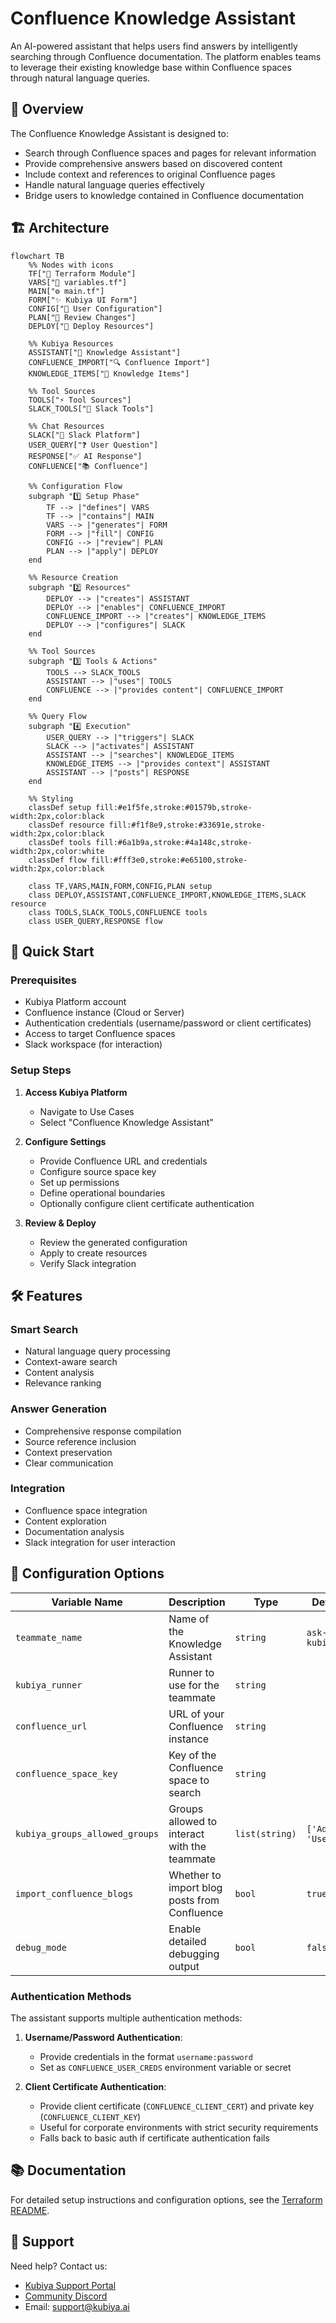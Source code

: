 # Confluence Knowledge Assistant

An AI-powered assistant that helps users find answers by intelligently searching through Confluence documentation. The platform enables teams to leverage their existing knowledge base within Confluence spaces through natural language queries.

## 🎯 Overview

The Confluence Knowledge Assistant is designed to:
- Search through Confluence spaces and pages for relevant information
- Provide comprehensive answers based on discovered content
- Include context and references to original Confluence pages
- Handle natural language queries effectively
- Bridge users to knowledge contained in Confluence documentation

## 🏗️ Architecture

```mermaid
flowchart TB
    %% Nodes with icons
    TF["🔧 Terraform Module"]
    VARS["📝 variables.tf"]
    MAIN["⚙️ main.tf"]
    FORM["✨ Kubiya UI Form"]
    CONFIG["🎯 User Configuration"]
    PLAN["👀 Review Changes"]
    DEPLOY["🚀 Deploy Resources"]
    
    %% Kubiya Resources
    ASSISTANT["🤖 Knowledge Assistant"]
    CONFLUENCE_IMPORT["🔍 Confluence Import"]
    KNOWLEDGE_ITEMS["📜 Knowledge Items"]
    
    %% Tool Sources
    TOOLS["⚡ Tool Sources"]
    SLACK_TOOLS["💬 Slack Tools"]
    
    %% Chat Resources
    SLACK["💬 Slack Platform"]
    USER_QUERY["❓ User Question"]
    RESPONSE["✅ AI Response"]
    CONFLUENCE["📚 Confluence"]

    %% Configuration Flow
    subgraph "1️⃣ Setup Phase"
        TF --> |"defines"| VARS
        TF --> |"contains"| MAIN
        VARS --> |"generates"| FORM
        FORM --> |"fill"| CONFIG
        CONFIG --> |"review"| PLAN
        PLAN --> |"apply"| DEPLOY
    end

    %% Resource Creation
    subgraph "2️⃣ Resources"
        DEPLOY --> |"creates"| ASSISTANT
        DEPLOY --> |"enables"| CONFLUENCE_IMPORT
        CONFLUENCE_IMPORT --> |"creates"| KNOWLEDGE_ITEMS
        DEPLOY --> |"configures"| SLACK
    end

    %% Tool Sources
    subgraph "3️⃣ Tools & Actions"
        TOOLS --> SLACK_TOOLS
        ASSISTANT --> |"uses"| TOOLS
        CONFLUENCE --> |"provides content"| CONFLUENCE_IMPORT
    end

    %% Query Flow
    subgraph "4️⃣ Execution"
        USER_QUERY --> |"triggers"| SLACK
        SLACK --> |"activates"| ASSISTANT
        ASSISTANT --> |"searches"| KNOWLEDGE_ITEMS
        KNOWLEDGE_ITEMS --> |"provides context"| ASSISTANT
        ASSISTANT --> |"posts"| RESPONSE
    end

    %% Styling
    classDef setup fill:#e1f5fe,stroke:#01579b,stroke-width:2px,color:black
    classDef resource fill:#f1f8e9,stroke:#33691e,stroke-width:2px,color:black
    classDef tools fill:#6a1b9a,stroke:#4a148c,stroke-width:2px,color:white
    classDef flow fill:#fff3e0,stroke:#e65100,stroke-width:2px,color:black
    
    class TF,VARS,MAIN,FORM,CONFIG,PLAN setup
    class DEPLOY,ASSISTANT,CONFLUENCE_IMPORT,KNOWLEDGE_ITEMS,SLACK resource
    class TOOLS,SLACK_TOOLS,CONFLUENCE tools
    class USER_QUERY,RESPONSE flow
```

## 🚀 Quick Start

### Prerequisites
- Kubiya Platform account
- Confluence instance (Cloud or Server)
- Authentication credentials (username/password or client certificates)
- Access to target Confluence spaces
- Slack workspace (for interaction)

### Setup Steps
1. **Access Kubiya Platform**
   - Navigate to Use Cases
   - Select "Confluence Knowledge Assistant"

2. **Configure Settings**
   - Provide Confluence URL and credentials
   - Configure source space key
   - Set up permissions
   - Define operational boundaries
   - Optionally configure client certificate authentication

3. **Review & Deploy**
   - Review the generated configuration
   - Apply to create resources
   - Verify Slack integration

## 🛠️ Features

### Smart Search
- Natural language query processing
- Context-aware search
- Content analysis
- Relevance ranking

### Answer Generation
- Comprehensive response compilation
- Source reference inclusion
- Context preservation
- Clear communication

### Integration
- Confluence space integration
- Content exploration
- Documentation analysis
- Slack integration for user interaction

## 🔧 Configuration Options

| Variable Name | Description | Type | Default |
|---------------|-------------|------|---------|
| `teammate_name` | Name of the Knowledge Assistant | `string` | `ask-kubiya` |
| `kubiya_runner` | Runner to use for the teammate | `string` | |
| `confluence_url` | URL of your Confluence instance | `string` | |
| `confluence_space_key` | Key of the Confluence space to search | `string` | |
| `kubiya_groups_allowed_groups` | Groups allowed to interact with the teammate | `list(string)` | `['Admin', 'Users']` |
| `import_confluence_blogs` | Whether to import blog posts from Confluence | `bool` | `true` |
| `debug_mode` | Enable detailed debugging output | `bool` | `false` |

### Authentication Methods

The assistant supports multiple authentication methods:

1. **Username/Password Authentication**:
   - Provide credentials in the format `username:password`
   - Set as `CONFLUENCE_USER_CREDS` environment variable or secret

2. **Client Certificate Authentication**:
   - Provide client certificate (`CONFLUENCE_CLIENT_CERT`) and private key (`CONFLUENCE_CLIENT_KEY`)
   - Useful for corporate environments with strict security requirements
   - Falls back to basic auth if certificate authentication fails

## 📚 Documentation

For detailed setup instructions and configuration options, see the [Terraform README](./terraform/README.md).

## 🤝 Support

Need help? Contact us:
- [Kubiya Support Portal](https://support.kubiya.ai)
- [Community Discord](https://discord.gg/kubiya)
- Email: support@kubiya.ai
